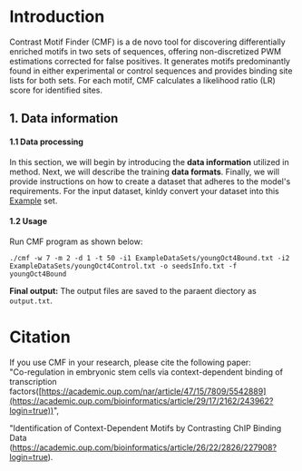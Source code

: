 # Introduction
Contrast Motif Finder (CMF) is a de novo tool for discovering differentially enriched motifs in two sets of sequences, offering non-discretized PWM estimations corrected for false positives. It generates motifs predominantly found in either experimental or control sequences and provides binding site lists for both sets. For each motif, CMF calculates a likelihood ratio (LR) score for identified sites.

## 1. Data information

#### 1.1 Data processing

In this section, we will begin by introducing the **data information** utilized in method. Next, we will describe the training **data formats**. Finally, we will provide instructions on how to create a dataset that adheres to the model's requirements. For the input dataset, kinldy convert your dataset into this [Example](https://github.com/SCBB-LAB/Comparative-analysis-of-plant-TFBS-software/tree/main/Transcription_factor_motif_identification/CMF/cmfcode/ExampleDataSets) set.

#### 1.2 Usage
Run CMF program as shown below:
```
./cmf -w 7 -m 2 -d 1 -t 50 -i1 ExampleDataSets/youngOct4Bound.txt -i2 ExampleDataSets/youngOct4Control.txt -o seedsInfo.txt -f youngOct4Bound
```
**Final output:**
The output files are saved to the paraent diectory as  `output.txt`.

# Citation
If you use CMF in your research, please cite the following paper:</br>
"Co-regulation in embryonic stem cells via context-dependent binding of transcription factors([https://academic.oup.com/nar/article/47/15/7809/5542889](https://academic.oup.com/bioinformatics/article/29/17/2162/243962?login=true))",


"Identification of Context-Dependent Motifs by Contrasting ChIP Binding Data (https://academic.oup.com/bioinformatics/article/26/22/2826/227908?login=true).<br/>
